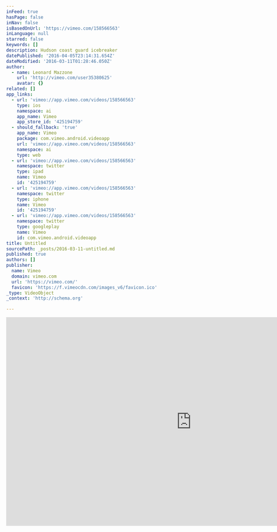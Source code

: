 ```yaml
---
inFeed: true
hasPage: false
inNav: false
isBasedOnUrl: 'https://vimeo.com/158566563'
inLanguage: null
starred: false
keywords: []
description: Hudson coast guard icebreaker
datePublished: '2016-04-05T23:14:31.654Z'
dateModified: '2016-03-11T01:28:46.050Z'
author:
  - name: Leonard Mazzone
    url: 'http://vimeo.com/user35380625'
    avatar: {}
related: []
app_links:
  - url: 'vimeo://app.vimeo.com/videos/158566563'
    type: ios
    namespace: ai
    app_name: Vimeo
    app_store_id: '425194759'
  - should_fallback: 'true'
    app_name: Vimeo
    package: com.vimeo.android.videoapp
    url: 'vimeo://app.vimeo.com/videos/158566563'
    namespace: ai
    type: web
  - url: 'vimeo://app.vimeo.com/videos/158566563'
    namespace: twitter
    type: ipad
    name: Vimeo
    id: '425194759'
  - url: 'vimeo://app.vimeo.com/videos/158566563'
    namespace: twitter
    type: iphone
    name: Vimeo
    id: '425194759'
  - url: 'vimeo://app.vimeo.com/videos/158566563'
    namespace: twitter
    type: googleplay
    name: Vimeo
    id: com.vimeo.android.videoapp
title: Untitled
sourcePath: _posts/2016-03-11-untitled.md
published: true
authors: []
publisher:
  name: Vimeo
  domain: vimeo.com
  url: 'https://vimeo.com/'
  favicon: 'https://f.vimeocdn.com/images_v6/favicon.ico'
_type: VideoObject
_context: 'http://schema.org'

---
```

<iframe src="https://cdn.embedly.com/widgets/media.html?src=https%3A%2F%2Fplayer.vimeo.com%2Fvideo%2F158566563&amp;url=https%3A%2F%2Fvimeo.com%2F158566563&amp;image=http%3A%2F%2Fi.vimeocdn.com%2Fvideo%2F560099723_1280.jpg&amp;key=b7d04c9b404c499eba89ee7072e1c4f7&amp;type=text%2Fhtml&amp;schema=vimeo" width="1000" height="563" scrolling="no" frameborder="0" allowfullscreen="allowfullscreen" style=""></iframe>